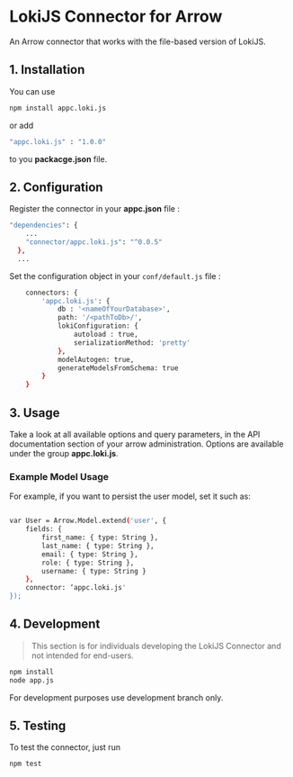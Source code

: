# LokiJS Connector for Arrow
An Arrow connector that works with the file-based version of LokiJS.

## 1. Installation
You can use 
```sh 
npm install appc.loki.js
```
or add 
```sh 
"appc.loki.js" : "1.0.0"
``` 
to you **packacge.json** file.

## 2. Configuration
Register the connector in your **appc.json** file : 
```sh
"dependencies": {
    ...
    "connector/appc.loki.js": "^0.0.5"
  },
  ...
```
Set the configuration object in your ``conf/default.js`` file :

```sh
    connectors: {
        'appc.loki.js': {
            db : '<nameOfYourDatabase>',
			path: '/<pathToDb>/',
			lokiConfiguration: {
				autoload : true,
				serializationMethod: 'pretty'
			},
			modelAutogen: true,
			generateModelsFromSchema: true
        }
    }
```
## 3. Usage
Take a look at all available options and query parameters, in the API documentation section of your arrow administration.
Options are available under the group **appc.loki.js**.

### Example Model Usage
For example, if you want to persist the user model, set it such as:

```sh

var User = Arrow.Model.extend('user', {
    fields: {
        first_name: { type: String },
        last_name: { type: String },
        email: { type: String },
        role: { type: String },
        username: { type: String }
    },
    connector: ‘appc.loki.js'
});
```

## 4. Development

> This section is for individuals developing the LokiJS Connector and not intended
  for end-users.

```sh
npm install
node app.js
```

For development purposes use development branch only.

## 5. Testing
To test the connector, just run
```sh
npm test
```